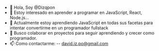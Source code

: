 - 👋 Hola, Soy @Dizqpon
- 👀 Estoy interesado en aprender a programar en JavaScript, React, Node.js...
- 🌱 Actualmente estoy aprendiendo JavaScript en todas sus facetas para intentar convertirme en un programador fullstack
- 💞️ Busco colaborar en proyectos para seguir aprendiendo y crecer como programador.
- 📫 Como contactarme:
  -- david.iz.po@gmail.com

<!---
Dizqpon/Dizqpon is a ✨ special ✨ repository because its `README.md` (this file) appears on your GitHub profile.
You can click the Preview link to take a look at your changes.
--->
